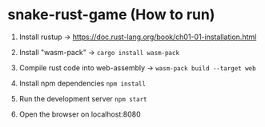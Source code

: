 # snake-rust-game (How to run)

1. Install rustup -> https://doc.rust-lang.org/book/ch01-01-installation.html

2. Install "wasm-pack" -> `cargo install wasm-pack`

3. Compile rust code into web-assembly -> `wasm-pack build --target web`

4. Install npm dependencies
`npm install`

5. Run the development server
`npm start`

6. Open the browser on localhost:8080
